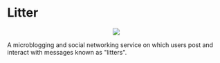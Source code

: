 # Litter 
 <p align="center">
  <img src="../litter/litter-client/src/images/icon.png" />
</p>

A microblogging and social networking service on which users post and interact with messages known as "litters".